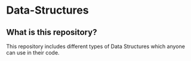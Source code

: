 # Data-Structures

## What is this repository?

This repository includes different types of Data Structures which anyone can use in their code.
